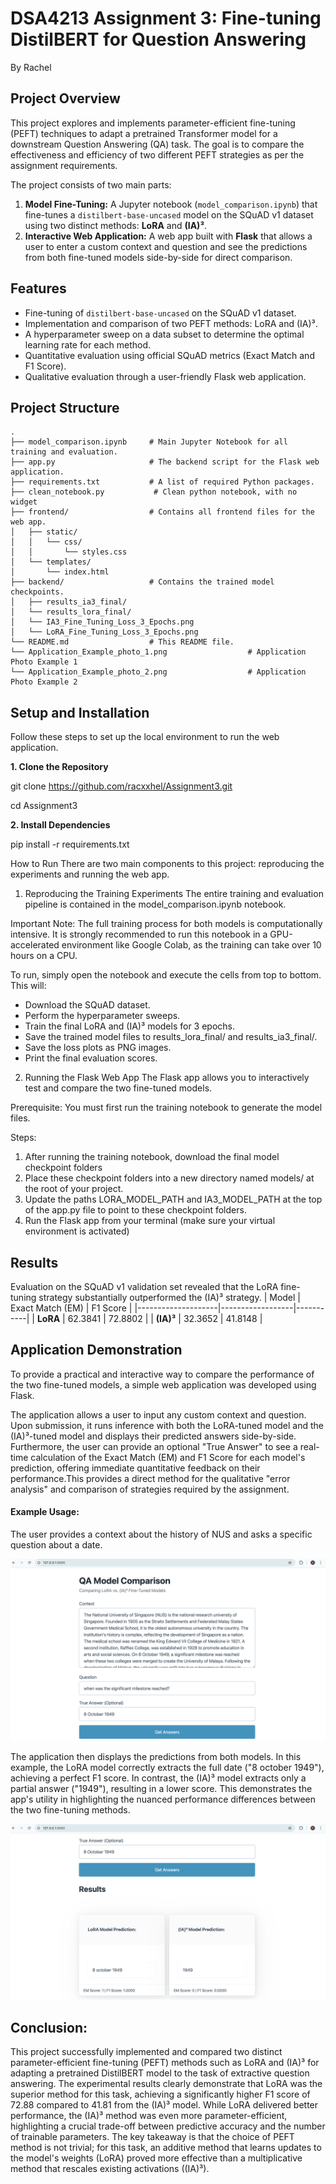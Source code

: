 # DSA4213 Assignment 3: Fine-tuning DistilBERT for Question Answering
By Rachel

## Project Overview

This project explores and implements parameter-efficient fine-tuning (PEFT) techniques to adapt a pretrained Transformer model for a downstream Question Answering (QA) task. The goal is to compare the effectiveness and efficiency of two different PEFT strategies as per the assignment requirements.

The project consists of two main parts:
1.  **Model Fine-Tuning:** A Jupyter notebook (`model_comparison.ipynb`) that fine-tunes a `distilbert-base-uncased` model on the SQuAD v1 dataset using two distinct methods: **LoRA** and **(IA)³**.
2.  **Interactive Web Application:** A web app built with **Flask** that allows a user to enter a custom context and question and see the predictions from both fine-tuned models side-by-side for direct comparison.

## Features
- Fine-tuning of `distilbert-base-uncased` on the SQuAD v1 dataset.
- Implementation and comparison of two PEFT methods: LoRA and (IA)³.
- A hyperparameter sweep on a data subset to determine the optimal learning rate for each method.
- Quantitative evaluation using official SQuAD metrics (Exact Match and F1 Score).
- Qualitative evaluation through a user-friendly Flask web application.

## Project Structure
```plaintext
.
├── model_comparison.ipynb     # Main Jupyter Notebook for all training and evaluation.
├── app.py                     # The backend script for the Flask web application.
├── requirements.txt           # A list of required Python packages.
├── clean_notebook.py           # Clean python notebook, with no widget
├── frontend/                  # Contains all frontend files for the web app.
│   ├── static/
│   │   └── css/
│   │       └── styles.css
│   └── templates/
│       └── index.html
├── backend/                   # Contains the trained model checkpoints.
│   ├── results_ia3_final/
│   └── results_lora_final/
│   └── IA3_Fine_Tuning_Loss_3_Epochs.png
│   └── LoRA_Fine_Tuning_Loss_3_Epochs.png
└── README.md                  # This README file.
└── Application_Example_photo_1.png                  # Application Photo Example 1
└── Application_Example_photo_2.png                  # Application Photo Example 2
```

## Setup and Installation
Follow these steps to set up the local environment to run the web application.

**1. Clone the Repository**

git clone https://github.com/racxxhel/Assignment3.git

cd Assignment3

**2. Install Dependencies**

pip install -r requirements.txt


How to Run
There are two main components to this project: reproducing the experiments and running the web app.

1. Reproducing the Training Experiments
The entire training and evaluation pipeline is contained in the model_comparison.ipynb notebook.

Important Note: The full training process for both models is computationally intensive. It is strongly recommended to run this notebook in a GPU-accelerated environment like Google Colab, as the training can take over 10 hours on a CPU. 

To run, simply open the notebook and execute the cells from top to bottom. This will:
- Download the SQuAD dataset.
- Perform the hyperparameter sweeps.
- Train the final LoRA and (IA)³ models for 3 epochs.
- Save the trained model files to results_lora_final/ and results_ia3_final/.
- Save the loss plots as PNG images.
- Print the final evaluation scores.

2. Running the Flask Web App
The Flask app allows you to interactively test and compare the two fine-tuned models.

Prerequisite: You must first run the training notebook to generate the model files.

Steps:
1. After running the training notebook, download the final model checkpoint folders
2. Place these checkpoint folders into a new directory named models/ at the root of your project.
3. Update the paths LORA_MODEL_PATH and IA3_MODEL_PATH at the top of the app.py file to point to these checkpoint folders.
4. Run the Flask app from your terminal (make sure your virtual environment is activated)

## Results
Evaluation on the SQuAD v1 validation set revealed that the LoRA fine-tuning strategy substantially outperformed the (IA)³ strategy.
| Model              | Exact Match (EM) | F1 Score |
|--------------------|------------------|-----------|
| **LoRA**           | 62.3841          | 72.8802   |
| **(IA)³**          | 32.3652          | 41.8148   |

## Application Demonstration

To provide a practical and interactive way to compare the performance of the two fine-tuned models, a simple web application was developed using Flask.

The application allows a user to input any custom context and question. Upon submission, it runs inference with both the LoRA-tuned model and the (IA)³-tuned model and displays their predicted answers side-by-side. Furthermore, the user can provide an optional "True Answer" to see a real-time calculation of the Exact Match (EM) and F1 Score for each model's prediction, offering immediate quantitative feedback on their performance.This provides a direct method for the qualitative "error analysis" and comparison of strategies required by the assignment.

#### Example Usage:
The user provides a context about the history of NUS and asks a specific question about a date.

![User interface for inputting context, question and optional True Answer](./Application_Example_photo_1.png)

The application then displays the predictions from both models. In this example, the LoRA model correctly extracts the full date ("8 october 1949"), achieving a perfect F1 score. In contrast, the (IA)³ model extracts only a partial answer ("1949"), resulting in a lower score. This demonstrates the app's utility in highlighting the nuanced performance differences between the two fine-tuning methods.

![Side-by-side comparison of LoRA and (IA)³ model outputs](./Application_Example_photo_2.png)

## Conclusion:
This project successfully implemented and compared two distinct parameter-efficient fine-tuning (PEFT) methods such as LoRA and (IA)³ for adapting a pretrained DistilBERT model to the task of extractive question answering. The experimental results clearly demonstrate that LoRA was the superior method for this task, achieving a significantly higher F1 score of 72.88 compared to 41.81 from the (IA)³ model. While LoRA delivered better performance, the (IA)³ method was even more parameter-efficient, highlighting a crucial trade-off between predictive accuracy and the number of trainable parameters. The key takeaway is that the choice of PEFT method is not trivial; for this task, an additive method that learns updates to the model's weights (LoRA) proved more effective than a multiplicative method that rescales existing activations ((IA)³). 